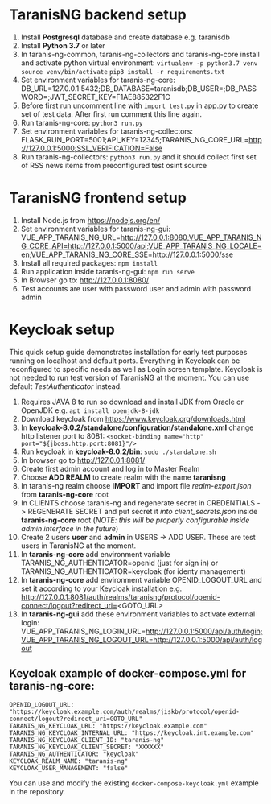 # **TaranisNG backend setup**
1. Install **Postgresql** database and create database e.g. taranisdb
2. Install **Python 3.7** or later
3. In taranis-ng-common, taranis-ng-collectors and taranis-ng-core install and activate python virtual environment:
    `virtualenv -p python3.7 venv`
    `source venv/bin/activate`
    `pip3 install -r requirements.txt`
4. Set environment variables for taranis-ng-core:
    DB_URL=127.0.0.1:5432;DB_DATABASE=taranisdb;DB_USER=<YOUR-DB-USER>;DB_PASSWORD=<YOUR-DB-USER-PASSWORD>;JWT_SECRET_KEY=F1AE885322F1C
5. Before first run uncomment line with `import test.py` in app.py to create set of test data. After first run comment this line again.
6. Run taranis-ng-core: `python3 run.py`
7. Set environment variables for taranis-ng-collectors:
    FLASK_RUN_PORT=5001;API_KEY=12345;TARANIS_NG_CORE_URL=http://127.0.0.1:5000;SSL_VERIFICATION=False
8. Run taranis-ng-collectors: `python3 run.py` and it should collect first set of RSS news items from preconfigured test osint source

# **TaranisNG frontend setup**
1. Install Node.js from https://nodejs.org/en/
1. Set environment variables for taranis-ng-gui:
    VUE_APP_TARANIS_NG_URL=http://127.0.0.1:8080;VUE_APP_TARANIS_NG_CORE_API=http://127.0.0.1:5000/api;VUE_APP_TARANIS_NG_LOCALE=en;VUE_APP_TARANIS_NG_CORE_SSE=http://127.0.0.1:5000/sse
3. Install all required packages: `npm install`
4. Run application inside taranis-ng-gui: `npm run serve`
5. In Browser go to: http://127.0.0.1:8080/
6. Test accounts are user with password user and admin with password admin

# **Keycloak setup**
This quick setup guide demonstrates installation for early test purposes running on localhost and default ports. Everything in Keycloak can be reconfigured to specific needs as well as Login screen template.
Keycloak is not needed to run test version of TaranisNG at the moment. You can use default _TestAuthenticator_ instead.
1. Requires JAVA 8 to run so download and install JDK from Oracle or OpenJDK e.g. `apt install openjdk-8-jdk`
2. Download keycloak from https://www.keycloak.org/downloads.html
3. In **keycloak-8.0.2/standalone/configuration/standalone.xml** change http listener port to 8081: `<socket-binding name="http" port="${jboss.http.port:8081}"/>`
4. Run keycloak in **keycloak-8.0.2/bin**: `sudo ./standalone.sh`
5. In browser go to http://127.0.0.1:8081/
6. Create first admin account and log in to Master Realm
7. Choose **ADD REALM** to create realm with the name **taranisng**
8. In taranis-ng realm choose **IMPORT** and import file _realm-export.json_ from **taranis-ng-core** root
9. In CLIENTS choose taranis-ng and regenerate secret in CREDENTIALS -> REGENERATE SECRET and put secret it _into client_secrets.json_ inside **taranis-ng-core** root (_NOTE: this will be properly configurable inside admin interface in the future_) 
10. Create 2 users **user** and **admin** in USERS -> ADD USER. These are test users in TaranisNG at the moment.
11. In **taranis-ng-core** add environment variable TARANIS_NG_AUTHENTICATOR=openid (just for sign in) or TARANIS_NG_AUTHENTICATOR=keycloak (for identy management)
12. In **taranis-ng-core** add environment variable OPENID_LOGOUT_URL and set it according to your Keycloak installation e.g. http://127.0.0.1:8081/auth/realms/taranisng/protocol/openid-connect/logout?redirect_uri=<GOTO_URL>
13. In **taranis-ng-gui** add these environment variables to activate external login:
    VUE_APP_TARANIS_NG_LOGIN_URL=http://127.0.0.1:5000/api/auth/login;VUE_APP_TARANIS_NG_LOGOUT_URL=http://127.0.0.1:5000/api/auth/logout

## Keycloak example of docker-compose.yml for taranis-ng-core:
```
OPENID_LOGOUT_URL: "https://keycloak.example.com/auth/realms/jiskb/protocol/openid-connect/logout?redirect_uri=GOTO_URL"
TARANIS_NG_KEYCLOAK_URL: "https://keycloak.example.com"
TARANIS_NG_KEYCLOAK_INTERNAL_URL: "https://keycloak.int.example.com"
TARANIS_NG_KEYCLOAK_CLIENT_ID: "taranis-ng"
TARANIS_NG_KEYCLOAK_CLIENT_SECRET: "XXXXXX"
TARANIS_NG_AUTHENTICATOR: "keycloak"
KEYCLOAK_REALM_NAME: "taranis-ng"
KEYCLOAK_USER_MANAGEMENT: "false"
```

You can use and modify the existing `docker-compose-keycloak.yml` example in the repository.